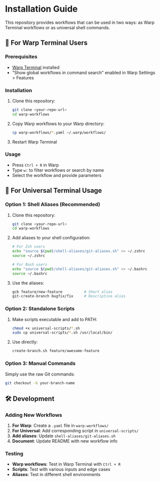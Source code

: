 # Installation Guide

This repository provides workflows that can be used in two ways: as Warp Terminal workflows or as universal shell commands.

## 🚀 For Warp Terminal Users

### Prerequisites
- [Warp Terminal](https://www.warp.dev/) installed
- "Show global workflows in command search" enabled in Warp Settings > Features

### Installation
1. Clone this repository:
   ```bash
   git clone <your-repo-url>
   cd warp-workflows
   ```

2. Copy Warp workflows to your Warp directory:
   ```bash
   cp warp-workflows/*.yaml ~/.warp/workflows/
   ```

3. Restart Warp Terminal

### Usage
- Press `Ctrl + R` in Warp
- Type `w:` to filter workflows or search by name
- Select the workflow and provide parameters

## 🔧 For Universal Terminal Usage

### Option 1: Shell Aliases (Recommended)

1. Clone this repository:
   ```bash
   git clone <your-repo-url>
   cd warp-workflows
   ```

2. Add aliases to your shell configuration:
   ```bash
   # For Zsh users
   echo "source $(pwd)/shell-aliases/git-aliases.sh" >> ~/.zshrc
   source ~/.zshrc
   
   # For Bash users
   echo "source $(pwd)/shell-aliases/git-aliases.sh" >> ~/.bashrc
   source ~/.bashrc
   ```

3. Use the aliases:
   ```bash
   gcb feature/new-feature          # Short alias
   git-create-branch bugfix/fix     # Descriptive alias
   ```

### Option 2: Standalone Scripts

1. Make scripts executable and add to PATH:
   ```bash
   chmod +x universal-scripts/*.sh
   sudo cp universal-scripts/*.sh /usr/local/bin/
   ```

2. Use directly:
   ```bash
   create-branch.sh feature/awesome-feature
   ```

### Option 3: Manual Commands

Simply use the raw Git commands:
```bash
git checkout -b your-branch-name
```

## 🛠 Development

### Adding New Workflows

1. **For Warp**: Create a `.yaml` file in `warp-workflows/`
2. **For Universal**: Add corresponding script in `universal-scripts/`
3. **Add aliases**: Update `shell-aliases/git-aliases.sh`
4. **Document**: Update README with new workflow info

### Testing

- **Warp workflows**: Test in Warp Terminal with `Ctrl + R`
- **Scripts**: Test with various inputs and edge cases
- **Aliases**: Test in different shell environments